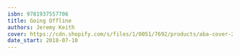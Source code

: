 ```yaml
---
isbn: 9781937557706
title: Going Offline
authors: Jeremy Keith
cover: https://cdn.shopify.com/s/files/1/0051/7692/products/aba-cover-26_100x@2x.png
date_start: 2018-07-10
---
```

